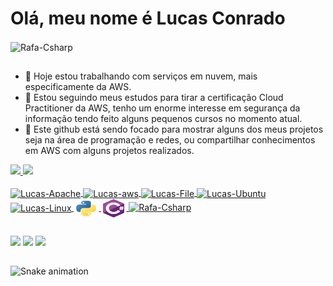 # Olá, meu nome é Lucas Conrado

<div>
  <img align="center" alt="Rafa-Csharp" height="300" width="300" src="https://clipchamp.com/static/88bb8fc56d817b40f1772ad4e615eaae/Simpson-GIF.gif">
</div>

##

- 🔭 Hoje estou trabalhando com serviços em nuvem, mais especificamente da AWS.
- 🌱 Estou seguindo meus estudos para tirar a certificação Cloud Practitioner da AWS, tenho um enorme interesse em segurança da informação tendo feito alguns pequenos cursos no         momento atual.
- 👯 Este github está sendo focado para mostrar alguns dos meus projetos seja na área de programação e redes, ou compartilhar conhecimentos em AWS com alguns projetos realizados.
 
 <div>
  <a href="https://github.com/Lucas2363">
  <img height="180em" src="https://github-readme-stats.vercel.app/api?username=Lucas2363&show_icons=true&theme=tokyonight&include_all_commits=true&count_private=true"/>
  <img height="165em" src="https://github-readme-stats.vercel.app/api/top-langs/?username=Lucas2363&layout=compact&langs_count=7&theme=tokyonight"/>
</div>
<div style="display: inline_block"><br>
  <img align="center" alt="Lucas-Apache" height="60" width="70" src="https://cdn.jsdelivr.net/gh/devicons/devicon/icons/apache/apache-line-wordmark.svg">
  <img align="center" alt="Lucas-aws" height="70" width="80" src="https://cdn.jsdelivr.net/gh/devicons/devicon/icons/amazonwebservices/amazonwebservices-original-wordmark.svg">
  <img align="center" alt="Lucas-File" height="30" width="40" src="https://cdn.jsdelivr.net/gh/devicons/devicon/icons/filezilla/filezilla-plain.svg">
  <img align="center" alt="Lucas-Ubuntu" height="30" width="40" src="https://cdn.jsdelivr.net/gh/devicons/devicon/icons/ubuntu/ubuntu-plain.svg">
  <img align="center" alt="Lucas-Linux" height="30" width="40" src="https://cdn.jsdelivr.net/gh/devicons/devicon/icons/linux/linux-original.svg">
  <img align="center" alt="Rafa-Python" height="30" width="40" src="https://raw.githubusercontent.com/devicons/devicon/master/icons/python/python-original.svg">
  <img align="center" alt="Rafa-Csharp" height="30" width="40" src="https://raw.githubusercontent.com/devicons/devicon/master/icons/csharp/csharp-original.svg">
  <img align="rigth" alt="Rafa-Csharp" height="50" width="40" src="https://pa1.narvii.com/6440/2258b868fa0be8cd3492ec7a2ae8b725ab02d349_hq.gif">
</div>
  
 ## 
  
  
 <div> 
  <a href="https://www.instagram.com/lucas_c0nrado/" target="_blank"><img src="https://img.shields.io/badge/-Instagram-%23E4405F?style=for-the-badge&logo=instagram&logoColor=white" target="_blank"></a>
  <a href = "lucas.conrado456@gmail.com"><img src="https://img.shields.io/badge/-Gmail-%23333?style=for-the-badge&logo=gmail&logoColor=white" target="_blank"></a>
  <a href="https://www.linkedin.com/in/lucas-silva-conrado25/" target="_blank"><img src="https://img.shields.io/badge/-LinkedIn-%230077B5?style=for-the-badge&logo=linkedin&logoColor=white" target="_blank"></a>
 </div>
  
  ##
  
  ![Snake animation](https://github.com/Lucas2363/rafaballerini/blob/output/github-contribution-grid-snake.svg)

